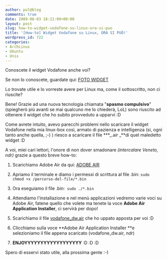 ```yaml
---
author: pol@blog
comments: true
date: 2009-06-03 18:21:09+00:00
layout: post
slug: how-to-widget-vodafone-su-linux-ora-si-puo
title: '[How-to] Widget Vodafone su Linux, ORA SI PUÒ!'
wordpress_id: 722
categories:
- ArchLinux
- Ubuntu
- Unix
---
```


Conoscete il widget Vodafone anche voi?

Se non lo conoscete, guardate qui: [FOTO WIDGET](http://www.allfreeportal.com/imghost/images/534660w1.png)

Lo trovate utile e lo vorreste avere per Linux ma, come il sottoscritto, non ci riuscite?

Bene! Grazie ad una nuova tecnologia chiamata "**spasmo compulsivo**" (spiegherò più avanti se mai qualcuno me lo chiederà, LoL) sono riuscito ad ottenere il widget che ho subito provveduto a upparvi :D

Come avrete intuito, avevo parecchi problemi nello scaricare il widget Vodafone nella mia linux-box così, armato di pazienza e intelligenza (si, ogni tanto anche quella, ;-) ) riesco a scaricare il file ***_.air _**di quel maledetto widget :D

A voi, miei cari lettori, l'onore di non dover smadonare _(intercalare Veneto, ndr)_ grazie a questo breve how-to:



	
  1. Scarichiamo Adobe Air da qui: [ADOBE AIR](http://get.adobe.com/it/air/)

	
  2. Apriamo il terminale e diamo i permessi di scrittura al file .bin: `sudo chmod +x /percorso-del-file/*.bin`

	
  3. Ora eseguiamo il file .bin:` sudo ./*.bin`

	
  4. Attendiamo l'installazione e nel menù applicazioni vedremo varie voci su Adobe Air, fatene quello che volete ma tenete la voce **Adobe Air Application Installer**, ci servirà per dopo!

	
  5. Scarichiamo il file [vodafone_dw.air](http://www.megaupload.com/?d=JYUI69M2) che ho uppato apposta per voi :D

	
  6. Clicchiamo sulla voce **Adobe Air Application Installer **e selezioniamo il file appena scaricato (vodafone_dw.air, _ndr_)

	
  7. **ENJOYYYYYYYYYYYYYYYYYY** :D :D :D


Spero di esservi stato utile, alla prossima gente :-)
